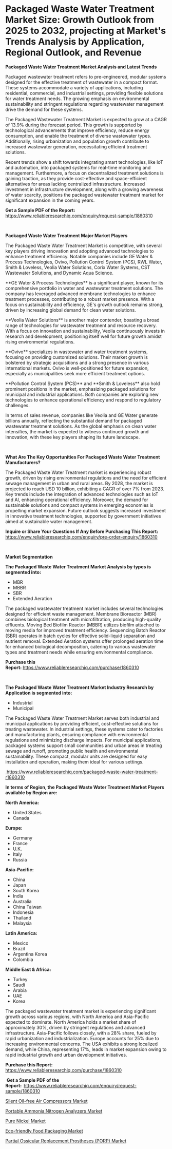 <p><h1>Packaged Waste Water Treatment Market Size: Growth Outlook from 2025 to 2032, projecting at Market's Trends Analysis by Application, Regional Outlook, and Revenue</h1></p><p><strong>Packaged Waste Water Treatment Market Analysis and Latest Trends</strong></p>
<p><p>Packaged wastewater treatment refers to pre-engineered, modular systems designed for the effective treatment of wastewater in a compact format. These systems accommodate a variety of applications, including residential, commercial, and industrial settings, providing flexible solutions for water treatment needs. The growing emphasis on environmental sustainability and stringent regulations regarding wastewater management drive the demand for these systems.</p><p>The Packaged Wastewater Treatment Market is expected to grow at a CAGR of 13.9% during the forecast period. This growth is supported by technological advancements that improve efficiency, reduce energy consumption, and enable the treatment of diverse wastewater types. Additionally, rising urbanization and population growth contribute to increased wastewater generation, necessitating efficient treatment solutions.</p><p>Recent trends show a shift towards integrating smart technologies, like IoT and automation, into packaged systems for real-time monitoring and management. Furthermore, a focus on decentralized treatment solutions is gaining traction, as they provide cost-effective and space-efficient alternatives for areas lacking centralized infrastructure. Increased investment in infrastructure development, along with a growing awareness of water scarcity, positions the packaged wastewater treatment market for significant expansion in the coming years.</p></p>
<p><strong>Get a Sample PDF of the Report:&nbsp;</strong> <a href="https://www.reliableresearchiq.com/enquiry/request-sample/1860310?utm_campaign=2267&utm_medium=2&utm_source=Github&utm_content=ia&utm_term=31012025&utm_id=packaged-waste-water-treatment">https://www.reliableresearchiq.com/enquiry/request-sample/1860310</a></p>
<p>&nbsp;</p>
<p><strong>Packaged Waste Water Treatment Major Market Players</strong></p>
<p><p>The Packaged Waste Water Treatment Market is competitive, with several key players driving innovation and adopting advanced technologies to enhance treatment efficiency. Notable companies include GE Water & Process Technologies, Ovivo, Pollution Control System (PCS), RWL Water, Smith & Loveless, Veolia Water Solutions, Corix Water Systems, CST Wastewater Solutions, and Dynamic Aqua Science.</p><p>**GE Water & Process Technologies** is a significant player, known for its comprehensive portfolio in water and wastewater treatment solutions. The company has leveraged advanced membrane technologies to enhance treatment processes, contributing to a robust market presence. With a focus on sustainability and efficiency, GE's growth outlook remains strong, driven by increasing global demand for clean water solutions.</p><p>**Veolia Water Solutions** is another major contender, boasting a broad range of technologies for wastewater treatment and resource recovery. With a focus on innovation and sustainability, Veolia continuously invests in research and development, positioning itself well for future growth amidst rising environmental regulations.</p><p>**Ovivo** specializes in wastewater and water treatment systems, focusing on providing customized solutions. Their market growth is bolstered by strategic acquisitions and a strong presence in various international markets. Ovivo is well-positioned for future expansion, especially as municipalities seek more efficient treatment options.</p><p>**Pollution Control System (PCS)** and **Smith & Loveless** also hold prominent positions in the market, emphasizing packaged solutions for municipal and industrial applications. Both companies are exploring new technologies to enhance operational efficiency and respond to regulatory challenges.</p><p>In terms of sales revenue, companies like Veolia and GE Water generate billions annually, reflecting the substantial demand for packaged wastewater treatment solutions. As the global emphasis on clean water intensifies, the market is expected to witness continued growth and innovation, with these key players shaping its future landscape.</p></p>
<p>&nbsp;</p>
<p><strong>What Are The Key Opportunities For Packaged Waste Water Treatment Manufacturers?</strong></p>
<p><p>The Packaged Waste Water Treatment market is experiencing robust growth, driven by rising environmental regulations and the need for efficient sewage management in urban and rural areas. By 2028, the market is projected to reach USD 10 billion, exhibiting a CAGR of over 7% from 2023. Key trends include the integration of advanced technologies such as IoT and AI, enhancing operational efficiency. Moreover, the demand for sustainable solutions and compact systems in emerging economies is propelling market expansion. Future outlook suggests increased investment in innovative treatment technologies, supported by government initiatives aimed at sustainable water management.</p></p>
<p><strong>Inquire or Share Your Questions If Any Before Purchasing This Report:</strong> <a href="https://www.reliableresearchiq.com/enquiry/pre-order-enquiry/1860310?utm_campaign=2267&utm_medium=2&utm_source=Github&utm_content=ia&utm_term=31012025&utm_id=packaged-waste-water-treatment">https://www.reliableresearchiq.com/enquiry/pre-order-enquiry/1860310</a></p>
<p>&nbsp;</p>
<p><strong>Market Segmentation</strong></p>
<p><strong>The Packaged Waste Water Treatment Market Analysis by types is segmented into:</strong></p>
<p><ul><li>MBR</li><li>MBBR</li><li>SBR</li><li>Extended Aeration</li></ul></p>
<p><p>The packaged wastewater treatment market includes several technologies designed for efficient waste management. Membrane Bioreactor (MBR) combines biological treatment with microfiltration, producing high-quality effluents. Moving Bed Biofilm Reactor (MBBR) utilizes biofilm attached to moving media for improved treatment efficiency. Sequencing Batch Reactor (SBR) operates in batch cycles for effective solid-liquid separation and nutrient removal. Extended Aeration systems offer prolonged aeration time for enhanced biological decomposition, catering to various wastewater types and treatment needs while ensuring environmental compliance.</p></p>
<p><strong>Purchase this Report:&nbsp;</strong><a href="https://www.reliableresearchiq.com/purchase/1860310?utm_campaign=2267&utm_medium=2&utm_source=Github&utm_content=ia&utm_term=31012025&utm_id=packaged-waste-water-treatment">https://www.reliableresearchiq.com/purchase/1860310</a></p>
<p>&nbsp;</p>
<p><strong>The Packaged Waste Water Treatment Market Industry Research by Application is segmented into:</strong></p>
<p><ul><li>Industrial</li><li>Municipal</li></ul></p>
<p><p>The Packaged Waste Water Treatment Market serves both industrial and municipal applications by providing efficient, cost-effective solutions for treating wastewater. In industrial settings, these systems cater to factories and manufacturing plants, ensuring compliance with environmental regulations and minimizing discharge impacts. For municipal applications, packaged systems support small communities and urban areas in treating sewage and runoff, promoting public health and environmental sustainability. These compact, modular units are designed for easy installation and operation, making them ideal for various settings.</p></p>
<p><a href="https://www.reliableresearchiq.com/packaged-waste-water-treatment-r1860310?utm_campaign=2267&utm_medium=2&utm_source=Github&utm_content=ia&utm_term=31012025&utm_id=packaged-waste-water-treatment">&nbsp;https://www.reliableresearchiq.com/packaged-waste-water-treatment-r1860310</a></p>
<p><strong>In terms of Region, the Packaged Waste Water Treatment Market Players available by Region are:</strong></p>
<p>
    <p> <strong> North America: </strong>
        <ul>
            <li>United States</li>
            <li>Canada</li>
        </ul>
        </p> 
    <p> <strong> Europe: </strong>
        <ul>
            <li>Germany</li>
            <li>France</li>
            <li>U.K.</li>
            <li>Italy</li>
            <li>Russia</li>
        </ul>
        </p> 
    <p> <strong> Asia-Pacific: </strong>
        <ul>
            <li>China</li>
            <li>Japan</li>
            <li>South Korea</li>
            <li>India</li>
            <li>Australia</li>
            <li>China Taiwan</li>
            <li>Indonesia</li>
            <li>Thailand</li>
            <li>Malaysia</li>
        </ul>
        </p> 
    <p> <strong> Latin America: </strong>
        <ul>
            <li>Mexico</li>
            <li>Brazil</li>
            <li>Argentina Korea</li>
            <li>Colombia</li>
        </ul>
        </p> 
    <p> <strong> Middle East & Africa: </strong>
        <ul>
            <li>Turkey</li>
            <li>Saudi</li>
            <li>Arabia</li>
            <li>UAE</li>
            <li>Korea</li>
        </ul>
    </p>
    </p>
<p><p>The packaged wastewater treatment market is experiencing significant growth across various regions, with North America and Asia-Pacific expected to dominate. North America holds a market share of approximately 30%, driven by stringent regulations and advanced infrastructure. Asia-Pacific follows closely, with a 28% share, fueled by rapid urbanization and industrialization. Europe accounts for 25% due to increasing environmental concerns. The USA exhibits a strong localized demand, while China, representing 17%, leads in market expansion owing to rapid industrial growth and urban development initiatives.</p></p>
<p><strong>Purchase this Report: </strong><a href="https://www.reliableresearchiq.com/purchase/1860310?utm_campaign=2267&utm_medium=2&utm_source=Github&utm_content=ia&utm_term=31012025&utm_id=packaged-waste-water-treatment">https://www.reliableresearchiq.com/purchase/1860310</a></p>
<p>&nbsp;<strong>Get a Sample PDF of the Report:&nbsp;&nbsp;</strong><a href="https://www.reliableresearchiq.com/enquiry/request-sample/1860310?utm_campaign=2267&utm_medium=2&utm_source=Github&utm_content=ia&utm_term=31012025&utm_id=packaged-waste-water-treatment">https://www.reliableresearchiq.com/enquiry/request-sample/1860310</a></p>
<p><strong></strong></p>
<p><p><a href="https://www.linkedin.com/pulse/analysis-current-state-future-growth-potential-silent-oil-free-cdbif?utm_campaign=2267&utm_medium=2&utm_source=Github&utm_content=ia&utm_term=31012025&utm_id=packaged-waste-water-treatment">Silent Oil-free Air Compressors Market</a></p><p><a href="https://www.linkedin.com/pulse/experts-forecast-significant-growth-portable-ammonia-a2udc?utm_campaign=2267&utm_medium=2&utm_source=Github&utm_content=ia&utm_term=31012025&utm_id=packaged-waste-water-treatment">Portable Ammonia Nitrogen Analyzers Market</a></p><p><a href="https://github.com/steidmindy199393/Market-Research-Report-List-1/blob/main/pure-nickel-market.md?utm_campaign=2267&utm_medium=2&utm_source=Github&utm_content=ia&utm_term=31012025&utm_id=packaged-waste-water-treatment">Pure Nickel Market</a></p><p><a href="https://www.linkedin.com/pulse/deep-insights-eco-friendly-food-packaging-market-size-growing-mil7f?utm_campaign=2267&utm_medium=2&utm_source=Github&utm_content=ia&utm_term=31012025&utm_id=packaged-waste-water-treatment">Eco-friendly Food Packaging Market</a></p><p><a href="https://www.linkedin.com/pulse/partial-ossicular-replacement-prostheses-porp-market-size-l4qff?utm_campaign=2267&utm_medium=2&utm_source=Github&utm_content=ia&utm_term=31012025&utm_id=packaged-waste-water-treatment">Partial Ossicular Replacement Prostheses (PORP) Market</a></p></p>